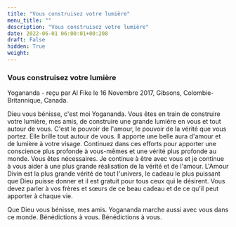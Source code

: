 ```yaml
---
title: "Vous construisez votre lumière"
menu_title: ""
description: "Vous construisez votre lumière"
date: 2022-06-01 06:00:01+00:208
draft: False
hidden: True
weight:
---
```

### Vous construisez votre lumière

Yogananda - reçu par Al Fike le 16 Novembre 2017, Gibsons, Colombie-Britannique, Canada.

Dieu vous bénisse, c'est moi Yogananda. Vous êtes en train de construire votre lumière, mes amis, de construire une grande lumière en vous et tout autour de vous. C'est le pouvoir de l'amour, le pouvoir de la vérité que vous portez. Elle brille tout autour de vous. Il apporte une belle aura d'amour et de lumière à votre visage. Continuez dans ces efforts pour apporter une conscience plus profonde à vous-mêmes et une vérité plus profonde au monde. Vous êtes nécessaires. Je continue à être avec vous et je continue à vous aider à une plus grande réalisation de la vérité et de l'amour. L'Amour Divin est la plus grande vérité de tout l'univers, le cadeau le plus puissant que Dieu puisse donner et il est gratuit pour tous ceux qui le désirent. Vous devez parler à vos frères et sœurs de ce beau cadeau et de ce qu'il peut apporter à chaque vie.

Que Dieu vous bénisse, mes amis. Yogananda marche aussi avec vous dans ce monde. Bénédictions à vous. Bénédictions à vous.
